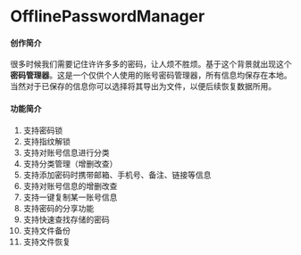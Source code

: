 # OfflinePasswordManager
#### 创作简介
很多时候我们需要记住许许多多的密码，让人烦不胜烦。基于这个背景就出现这个**密码管理器**。这是一个仅供个人使用的账号密码管理器，所有信息均保存在本地。当然对于已保存的信息你可以选择将其导出为文件，以便后续恢复数据所用。

#### 功能简介
1. 支持密码锁
2. 支持指纹解锁
3. 支持对账号信息进行分类
4. 支持分类管理（增删改查）
5. 支持添加密码时携带邮箱、手机号、备注、链接等信息
6. 支持对账号信息的增删改查
7. 支持一键复制某一账号信息
8. 支持密码的分享功能
9. 支持快速查找存储的密码
10. 支持文件备份
11. 支持文件恢复
